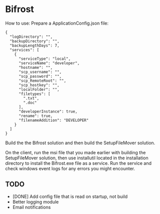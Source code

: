 # Bifrost

How to use:
Prepare a ApplicationConfig.json file: 

```
{
  "logDirectory": "",
  "backupDirectory": "",
  "backupLengthDays": 7,
  "services": [
    {
      "serviceType": "local",
      "serviceName": "developer",
      "hostname": "",
      "scp_username": "",
      "scp_password": "",
      "scp_RemoteRoot": "",
      "scp_hostkey": "",
      "localFolder": "",
      "filetypes": [
        ".txt",
        ".doc"
      ],
      "developerInstance": true,
      "rename": true,
      "filenameAddition": "DEVELOPER"
    }
  ]
}
```

Build the the Bifrost solution and then build the SetupFileMover solution.

On the client, run the msi file that you made earlier with building the SetupFileMover solution, then use installutil located in the installation directory to install the 
Bifrost.exe file as a service. Run the service and check windows event logs for any errors you might encounter.


## TODO
* [DONE] Add config file that is read on startup, not build
* Better logging module
* Email notifications
